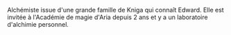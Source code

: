 Alchémiste issue d'une grande famille de Kniga qui connaît Edward. Elle est invitée à l'Académie de magie d'Aria depuis 2 ans et y a un laboratoire d'alchimie personnel.